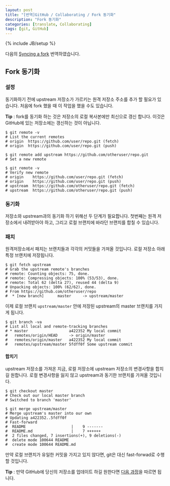 ```yaml
---
layout: post
title: "[번역]GitHub / Collaborating / Fork 동기화"
description: "Fork 동기화"
categories: [translate, Collaborating]
tags: [git, GitHub]
---
```

{% include JB/setup %}

다음의 [Syncing a fork](https://help.github.com/articles/syncing-a-fork) 번역하였습니다.

## Fork 동기화

### 설정

동기화하기 전에 upstream 저장소가 가르키는 원격 저장소 주소를 추가 할 필요가 있습니다. 처음에 fork 했을 때 이 작업을 했을 수도 있습니다.

**Tip** : fork를 동기화 하는 것은 저장소의 로컬 복사본에만 최신으로 갱신 합니다. 이것은 GitHub에 있는 저장소에는 갱신하는 것이 아닙니다.

    $ git remote -v
    # List the current remotes
    # origin  https://github.com/user/repo.git (fetch)
    # origin  https://github.com/user/repo.git (push)
    
    $ git remote add upstream https://github.com/otheruser/repo.git
    # Set a new remote
    
    $ git remote -v
    # Verify new remote
    # origin    https://github.com/user/repo.git (fetch)
    # origin    https://github.com/user/repo.git (push)
    # upstream  https://github.com/otheruser/repo.git (fetch)
    # upstream  https://github.com/otheruser/repo.git (push)

### 동기화

저장소와 upstream과의 동기화 하기 위해선 두 단계가 필요합니다. 첫번째는 원격 저장소에서 내려받아야 하고, 그리고 로컬 브랜치에 바라던 브랜치를 합칠 수 있습니다.

### 패치

원격저장소에서 패치는 브랜치들과 각각의 커밋들을 가져올 것입니다. 로컬 저장소 아래 특정 브랜치에 저장됩니다.

    $ git fetch upstream
    # Grab the upstream remote's branches
    # remote: Counting objects: 75, done.
    # remote: Compressing objects: 100% (53/53), done.
    # remote: Total 62 (delta 27), reused 44 (delta 9)
    # Unpacking objects: 100% (62/62), done.
    # From https://github.com/otheruser/repo
    #  * [new branch]      master     -> upstream/master

이제 로컬 브랜치 `upstream/master` 안에 저장된 upstream의 master 브랜치를 가지게 됩니다.

    $ git branch -va
    # List all local and remote-tracking branches
    # * master                  a422352 My local commit
    #   remotes/origin/HEAD     -> origin/master
    #   remotes/origin/master   a422352 My local commit
    #   remotes/upstream/master 5fdff0f Some upstream commit

#### 합치기

upstream 저장소를 가져온 지금, 로컬 저장소에 upstream 저장소의 변경사항을 합치길 원합니다. 로컬 변경사항을 잃지 않고 upstream과 동기한 브랜치를 가져올 것입니다.

    $ git checkout master
    # Check out our local master branch
    # Switched to branch 'master'
    
    $ git merge upstream/master
    # Merge upstream's master into our own
    # Updating a422352..5fdff0f
    # Fast-forward
    #  README                    |    9 -------
    #  README.md                 |    7 ++++++
    #  2 files changed, 7 insertions(+), 9 deletions(-)
    #  delete mode 100644 README
    #  create mode 100644 README.md

만약 로컬 브랜치가 유일한 커밋을 가지고 있지 않다면, git은 대신 fast-forwad로 수행할 것입니다.

**Tip** : 만약 GitHub에 당신의 저장소를 업데이트 하길 원한다면 [다음 과정](https://help.github.com/articles/pushing-to-a-remote#pushing-a-branch)을 따르면 됩니다.